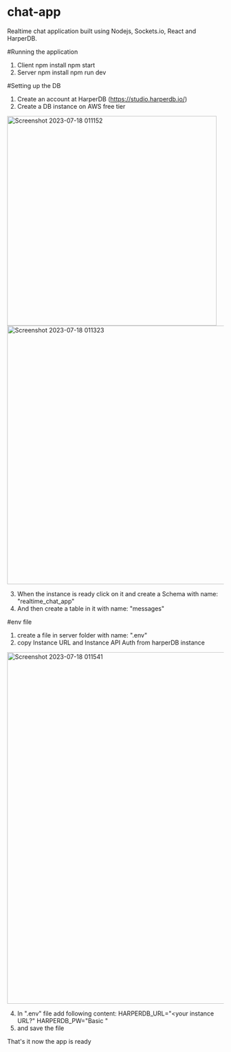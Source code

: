 # chat-app
 Realtime chat application built using Nodejs, Sockets.io, React and HarperDB.

 #Running the application
 1. Client
    npm install
    npm start
 2. Server
    npm install
    npm run dev

#Setting up the DB
1. Create an account at HarperDB (https://studio.harperdb.io/)
2. Create a DB instance on AWS free tier

<img width="487" alt="Screenshot 2023-07-18 011152" src="https://github.com/Mahesh-11/chat-app/assets/60313321/c2ea52e0-2929-4b6f-9180-5c1783c6f631">

<img width="601" alt="Screenshot 2023-07-18 011323" src="https://github.com/Mahesh-11/chat-app/assets/60313321/1bea48cf-2605-42d4-9aac-1e212876c9df">

3. When the instance is ready click on it and create a Schema with name: "realtime_chat_app"
4. And then create a table in it with name: "messages"


#env file
1. create a file in server folder with name: ".env"
2. copy Instance URL and Instance API Auth from harperDB instance
   
<img width="817" alt="Screenshot 2023-07-18 011541" src="https://github.com/Mahesh-11/chat-app/assets/60313321/9334431a-c1a5-4222-90e1-4d2916991a01">

4. In ".env" file add following content:
   HARPERDB_URL="<your instance URL?"
   HARPERDB_PW="Basic <your instance API Auth Header>"
5. and save the file

That's it now the app is ready

